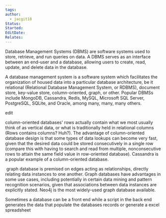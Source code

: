 ```yaml
---
tags: 
author:
  - jacgit18
Status: 
Started: 
EditDate: 
Relates:
---
```

Database Management Systems (DBMS) are software systems used to store, retrieve, and run queries on data. A DBMS serves as an interface between an end-user and a database, allowing users to create, read, update, and delete data in the database.  

A database management system is a software system which facilitates the organization of housed data into a particular database architecture, be it relational (Relational Database Management System, or RDBMS), document store, key-value store, column-oriented, graph, or other. Popular DBMSs include MongoDB, Cassandra, Redis, MySQL, Microsoft SQL Server,  PostgreSQL, SQLite, and Oracle, among many, many, many others.




edit 

column-oriented databases' rows actually contain what we most usually think of as vertical data, or what is traditionally held in relational columns (Rows contains columns? Huh?). The advantage of column-oriented database design is that some types of data lookups can become very fast, given that the desired data could be stored consecutively in a single row (compare this with having to search and read from multiple, nonconsecutive rows to attain the same field value in row-oriented database). Cassandra is a popular example of a column-oriented database. 

 graph database is premised on edges acting as relationships, directly relating data instances to one another. Graph databases have advantages in some use cases, including potentially in certain data mining and pattern recognition scenarios, given that associations between data instances are explicitly stated. Neo4j is the most widely-used graph database available.



Sometimes a database can be a front end while a script in the back end generates the data that populate the databases records or generate a excel spreadsheet




